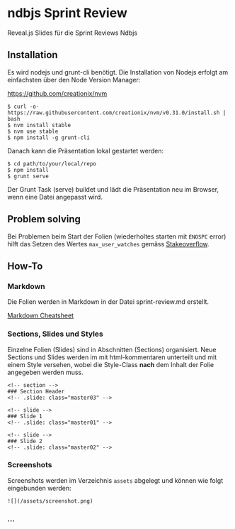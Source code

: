 # ndbjs Sprint Review

Reveal.js Slides für die Sprint Reviews Ndbjs

## Installation

Es wird nodejs und grunt-cli benötigt. Die Installation von Nodejs erfolgt am einfachsten über den Node Version Manager:

https://github.com/creationix/nvm


```
$ curl -o- https://raw.githubusercontent.com/creationix/nvm/v0.31.0/install.sh | bash
$ nvm install stable
$ nvm use stable
$ npm install -g grunt-cli
```


Danach kann die Präsentation lokal gestartet werden:

```
$ cd path/to/your/local/repo
$ npm install
$ grunt serve
```

Der Grunt Task (serve) buildet und lädt die Präsentation neu im Browser, wenn eine Datei angepasst wird.

## Problem solving

Bei Problemen beim Start der Folien (wiederholtes starten mit ```ENOSPC``` error) hilft das Setzen des Wertes ```max_user_watches``` gemäss [Stakeoverflow](https://stackoverflow.com/questions/22475849/node-js-error-enospc).


## How-To

### Markdown
Die Folien werden in Markdown in der Datei sprint-review.md erstellt.

[Markdown Cheatsheet](https://duckduckgo.com/?q=markdown+cheatsheet&t=canonical&ia=answer&iax=1)

### Sections, Slides und Styles

Einzelne Folien (Slides) sind in Abschnitten (Sections) organisiert.
Neue Sections und Slides werden im mit html-kommentaren unterteilt und mit einem Style versehen, wobei die Style-Class **nach** dem Inhalt der Folie angegeben werden muss.

```
<!-- section -->
### Section Header
<!-- .slide: class="master03" -->

<!-- slide -->
### Slide 1
<!-- .slide: class="master01" -->

<!-- slide -->
### Slide 2
<!-- .slide: class="master02" -->

```


### Screenshots

Screenshots werden im Verzeichnis `assets` abgelegt und können wie folgt eingebunden werden:

```
![](/assets/screenshot.png)
```

### ...
